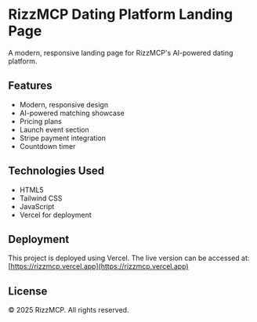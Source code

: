 # RizzMCP Dating Platform Landing Page

A modern, responsive landing page for RizzMCP's AI-powered dating platform.

## Features

- Modern, responsive design
- AI-powered matching showcase
- Pricing plans
- Launch event section
- Stripe payment integration
- Countdown timer

## Technologies Used

- HTML5
- Tailwind CSS
- JavaScript
- Vercel for deployment

## Deployment

This project is deployed using Vercel. The live version can be accessed at: [https://rizzmcp.vercel.app](https://rizzmcp.vercel.app)

## License

© 2025 RizzMCP. All rights reserved.
